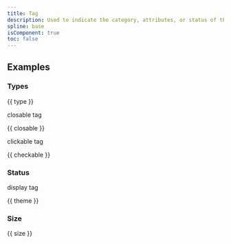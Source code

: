 ```yaml
---
title: Tag
description: Used to indicate the category, attributes, or status of the subject.
spline: base
isComponent: true
toc: false
---
```


## Examples

### Types

{{ type }}

closable tag

{{ closable }}

clickable tag

{{ checkable }}

### Status

display tag

{{ theme }}

### Size

{{ size }}
